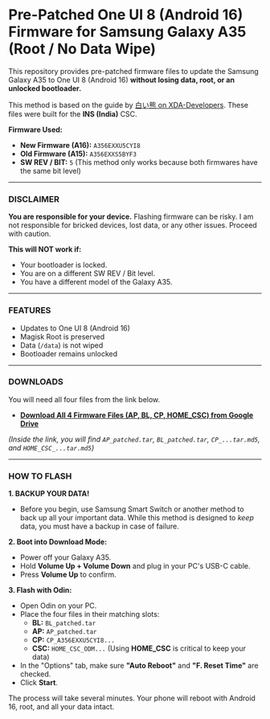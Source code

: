 # Pre-Patched One UI 8 (Android 16) Firmware for Samsung Galaxy A35 (Root / No Data Wipe)

This repository provides pre-patched firmware files to update the Samsung Galaxy A35 to One UI 8 (Android 16) **without losing data, root, or an unlocked bootloader.**

This method is based on the guide by [白い熊 on XDA-Developers](https://xdaforums.com/t/guide-flash-one-ui-8-keep-bootloader-unlock-root-data-intact.4764441/). These files were built for the **INS (India)** CSC.

**Firmware Used:**
* **New Firmware (A16):** `A356EXXU5CYI8`
* **Old Firmware (A15):** `A356EXXS5BYF3`
* **SW REV / BIT:** `5` (This method only works because both firmwares have the same bit level)

---

### **DISCLAIMER**

**You are responsible for your device.** Flashing firmware can be risky. I am not responsible for bricked devices, lost data, or any other issues. Proceed with caution.

**This will NOT work if:**
* Your bootloader is locked.
* You are on a different SW REV / Bit level.
* You have a different model of the Galaxy A35.

---

### **FEATURES**

* Updates to One UI 8 (Android 16)
* Magisk Root is preserved
* Data (`/data`) is not wiped
* Bootloader remains unlocked

---

### **DOWNLOADS**

You will need all four files from the link below.

* **[Download All 4 Firmware Files (AP, BL, CP, HOME\_CSC) from Google Drive](https://drive.google.com/drive/folders/1L1mAaq82ohDNlf0pDq5ppVapz7pwgjs_?usp=sharing)**

*(Inside the link, you will find `AP_patched.tar`, `BL_patched.tar`, `CP_...tar.md5`, and `HOME_CSC_...tar.md5`)*

---

### **HOW TO FLASH**

**1. BACKUP YOUR DATA!**
* Before you begin, use Samsung Smart Switch or another method to back up all your important data. While this method is designed to *keep* data, you must have a backup in case of failure.

**2. Boot into Download Mode:**
* Power off your Galaxy A35.
* Hold **Volume Up + Volume Down** and plug in your PC's USB-C cable.
* Press **Volume Up** to confirm.

**3. Flash with Odin:**
* Open Odin on your PC.
* Place the four files in their matching slots:
    * **BL:** `BL_patched.tar`
    * **AP:** `AP_patched.tar`
    * **CP:** `CP_A356EXXU5CYI8...`
    * **CSC:** `HOME_CSC_ODM...` (Using **HOME\_CSC** is critical to keep your data)
* In the "Options" tab, make sure **"Auto Reboot"** and **"F. Reset Time"** are checked.
* Click **Start**.

The process will take several minutes. Your phone will reboot with Android 16, root, and all your data intact.

